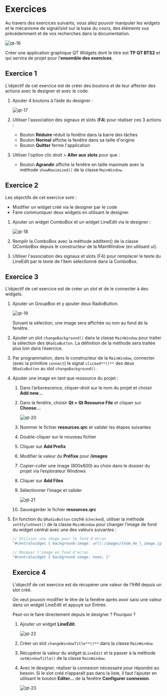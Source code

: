 # Exercices

Au travers des exercices suivants, vous allez pouvoir manipuler les widgets et le mécanisme de signal/slot sur la base du cours, des éléments vus précédemment et de vos recherches dans la documentation.

![qt-16](../images/cours/bts-2/90/qt-16.png)

Créer une application graphique QT Widgets dont le titre est **TP QT BTS2** et qui servira de projet pour l’**ensemble des exercices**.
    
## Exercice 1
    
L’objectif de cet exercice est de créer des boutons et de leur affecter des actions avec le designer et avec le code.

1. Ajouter 4 boutons à l’aide du designer :
    
    ![qt-17](../images/cours/bts-2/90/qt-17.png)
    
2. Utiliser l'association des signaux et slots (**F4**) pour réaliser ces 3 actions :
    - Bouton **Réduire** réduit la fenêtre dans la barre des tâches
    - Bouton **Normal** affiche la fenêtre dans sa taille d'origine
    - Bouton **Quitter** ferme l'application
3. Utiliser l'option clic droit > **Aller aux slots** pour que :
    - Bouton **Agrandir** affiche la fenêtre en taille maximale avec la méthode `showMaximized()` de la classe `MainWindow`.

## Exercice 2

Les objectifs de cet exercice sont :

- Modifier un widget créé via le designer par le code
- Faire communiquer deux widgets en utilisant le designer.
1. Ajouter un widget ComboBox et un widget LineEdit via le designer :
    
    ![qt-18](../images/cours/bts-2/90/qt-18.png)
    
2. Remplir la ComboBox avec la méthode addItem() de la classe QComboBox depuis le constructeur de la MainWindow (en utilisant ui).
3. Utiliser l'association des signaux et slots (F4) pour remplacer le texte du LineEdit par le texte de l’item sélectionné dans la ComboBox.

## Exercice 3

L’objectif de cet exercice est de créer un slot et de le connecter à des widgets.

1. Ajouter un GroupBox et y ajouter deux RadioButton.
    
    ![qt-19](../images/cours/bts-2/90/qt-19.png)
    
    Suivant la sélection, une image sera affichée ou non au fond de la fenêtre.
    
2. Ajouter un slot `changeBackground()` dans la classe `MainWindow` pour traiter la sélection des `QRadioButton`. La définition de la méthode sera traitée plus loin dans l’exercice.
3. Par programmation, dans le constructeur de la `MainWindow`, connecter (avec la primitive `connect`) le signal `clicked**()**` des deux `QRadioButton` au slot `changeBackground()`.
4. Ajouter une image en tant que ressource du projet :
    1. Dans l’arborescence, cliquer-droit sur le nom du projet et choisir **Add new…**
    2. Dans la fenêtre, choisir **Qt > Qt Resource File** et cliquer sur **Choose…**
        
        ![qt-20](../images/cours/bts-2/90/qt-20.png)
        
    3. Nommer le fichier **resources.qrc** et valider les étapes suivantes
    4. Double-cliquer sur le nouveau fichier
    5. Cliquer sur **Add Prefix**
    6. Modifier la valeur du **Préfixe** pour **/images**
    7. Copier-coller une image (800x600) au choix dans le dossier du projet via l’explorateur Windows
    8. Cliquer sur **Add Files**
    9. Sélectionner l’image et valider
        
        ![qt-21](../images/cours/bts-2/90/qt-21.png)
        
    10. Sauvegarder le fichier **resources.qrc**
5. En fonction du `QRadioButton` coché (`checked`), utiliser la méthode `setStyleSheet()` de la classe `MainWindow` pour changer l’image de fond du widget central avec une des valeurs suivantes :
    
    ```cpp
    // Utiliser une image pour le fond d'écran
    "#centralwidget { background-image: url(:/images/{nom_de_l_image.jpg); }"
    
    // Masquer l'image en fond d'écran
    "#centralwidget { background-image: none; }"
    ```
    
    ## Exercice 4
    
    L’objectif de cet exercice est de récupérer une valeur de l’IHM depuis un slot créé.
    
    On veut pouvoir modifier le titre de la fenêtre après avoir saisi une valeur dans un widget LineEdit et appuyé sur Entrée.
    
    Peut-on le faire directement depuis le designer ? Pourquoi ?
    
    1. Ajouter un widget **LineEdit**.
        
        ![qt-22](../images/cours/bts-2/90/qt-22.png)
        
    2. Créer un slot `changeWindowTitle**()**` dans la classe `MainWindow`.
    3. Récupérer la valeur du widget `QLineEdit` et la passer à la méthode `setWindowTitle()` de la classe `MainWindow`.
    4. Avec le designer, réaliser la connexion nécessaire pour répondre au besoin. 
    Si le slot créé n’apparaît pas dans la liste, il faut l’ajouter en utilisant le bouton **Editer…** de la fenêtre **Configurer connexion**.
        
        ![qt-23](../images/cours/bts-2/90/qt-23.png)